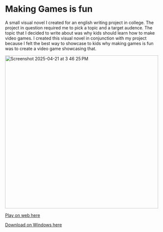
# Making Games is fun
A small visual novel I created for an english writing project in college. The project in question required me to pick a topic and a target audence. The topic that I decided to write about
was why kids should learn how to make video games. I created this visual novel in conjunction with my project because I felt the best way to showcase to kids why making games is fun was
to create a video game showcasing that.


<img width="500" alt="Screenshot 2025-04-21 at 3 46 25 PM" src="https://github.com/user-attachments/assets/d2611daf-1b2c-4bb7-bffe-cbb55d88cfed" />


<a href="https://woodrowcrawford.github.io/MakingGamesIsFun-VisualNovel/">Play on web here</a>

<a href="https://github.com/WoodrowCrawford/MakingGamesIsFun-VisualNovel/releases/download/v1.0/MakingGamesIsFun-1.0-Win.zip">Download on Windows here</a>


